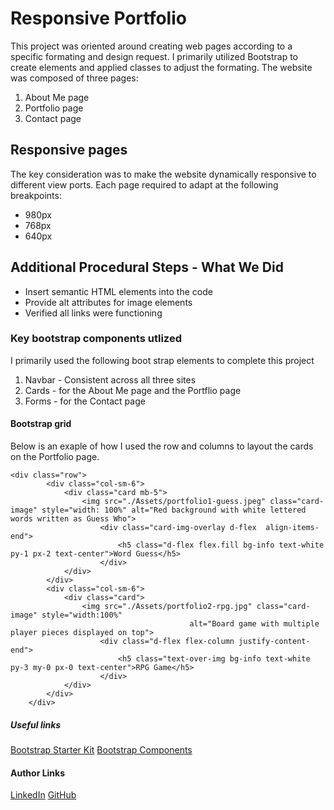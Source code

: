 # Responsive Portfolio
This project was oriented around creating web pages according to a specific formating and design request. I primarily utilized Bootstrap to create elements and applied classes to adjust the formating. The website was composed of three pages:

1. About Me page
2. Portfolio page
3. Contact page

## Responsive pages
The key consideration was to make the website dynamically responsive to different view ports. Each page required to adapt at the following breakpoints:

* 980px
* 768px
* 640px

## Additional Procedural Steps - What We Did
* Insert semantic HTML elements into the code
* Provide alt attributes for image elements
* Verified all links were functioning

### Key bootstrap components utlized
I primarily used the following boot strap elements to complete this project

1. Navbar - Consistent across all three sites
2. Cards - for the About Me page and the Portflio page
3. Forms - for the Contact page

#### Bootstrap grid  
Below is an exaple of how I used the row and columns to layout the cards on the Portfolio page.

```
<div class="row">
        <div class="col-sm-6">
            <div class="card mb-5">
                <img src="./Assets/portfolio1-guess.jpeg" class="card-image" style="width: 100%" alt="Red background with white lettered words written as Guess Who">
                    <div class="card-img-overlay d-flex  align-items-end">
                        <h5 class="d-flex flex.fill bg-info text-white py-1 px-2 text-center">Word Guess</h5>
                    </div>
            </div>
        </div>
        <div class="col-sm-6">
            <div class="card">
                <img src="./Assets/portfolio2-rpg.jpg" class="card-image" style="width:100%"
                                        alt="Board game with multiple player pieces displayed on top">
                    <div class="d-flex flex-column justify-content-end">
                        <h5 class="text-over-img bg-info text-white py-3 my-0 px-0 text-center">RPG Game</h5>
                    </div>
            </div>
        </div>
    </div>
```
##### Useful links
[Bootstrap Starter Kit](https://getbootstrap.com/docs/4.5/getting-started/introduction/)
[Bootstrap Components](https://getbootstrap.com/docs/4.5/components/alerts/)

#### Author Links
[LinkedIn](linkedin.com/in/joel-mathen/)
[GitHub](https://github.com/crackedsnowboard)
